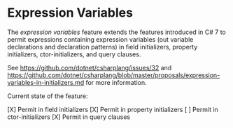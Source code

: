 Expression Variables
=========================

The *expression variables* feature extends the features introduced in C# 7 to permit expressions 
containing expression variables (out variable declarations and declaration patterns) in field 
initializers, property initializers, ctor-initializers, and query clauses.

See https://github.com/dotnet/csharplang/issues/32 and 
https://github.com/dotnet/csharplang/blob/master/proposals/expression-variables-in-initializers.md 
for more information.

Current state of the feature:

[X] Permit in field initializers
[X] Permit in property initializers
[ ] Permit in ctor-initializers
[X] Permit in query clauses